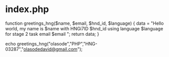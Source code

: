 # index.php
   function greetings_hng($name, $email, $hnd_id, $language)
   {
      data = "Hello world, my name is $name  with HNGi7ID $hnd_id using language $language for stage 2 task email $email ";
          return data;
   }
   
   echo greetings_hng("olasode","PHP","HNG-03287","olasodedavid@gmail.com");
